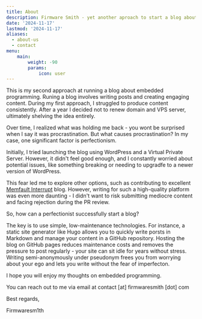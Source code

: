```yaml
---
title: About
description: Firmware Smith - yet another aproach to start a blog about embedded programming
date: '2024-11-17'
lastmod: '2024-11-17'
aliases:
  - about-us
  - contact
menu:
    main:
        weight: -90
        params:
            icon: user
---
```


This is my second approach at running a blog about embedded programming.
Runing a blog involves writing posts and creating engaging content.
During my first approach, I struggled to produce content consistently.
After a year I decided not to renew domain and VPS server, ultimately shelving the idea entirely.

Over time, I realized what was holding me back - you wont be surprised when I say it was procrastination.
But what causes procrastination? In my case, one significant factor is perfectionism.

Initially, I tried launching the blog using WordPress and a Virtual Private Server.
However, it didn't feel good enough, and I constantly worried about potential issues, like
something breaking or needing to upgradfe to a newer version of WordPress.

This fear led me to explore other options, such as contributing to excellent [Memfault Interrupt](https://interrupt.memfault.com/)
blog. However, writing for such a high-quality platform was even more daunting - I didn't
want to risk submitting mediocre content and facing rejection during the PR review.

So, how can a perfectionist successfully start a blog?

The key is to use simple, low-maintenance technologies. For instance, a static site generator
like Hugo allows you to quickly write porsts in Markdown and manage your content in a GitHub repository.
Hosting the blog on GitHub pages reduces maintenance costs and removes the pressure to post regularly - your
site can sit idle for years without stress. Writing semi-anonymously under pseudonym frees you from
worrying about your ego and lets you write without the fear of imperfecton.

I hope you will enjoy my thoughts on embedded programming.

You can reach out to me via email at contact [at] firmwaresmith [dot] com

Best regards,

Firmwaresm1th

